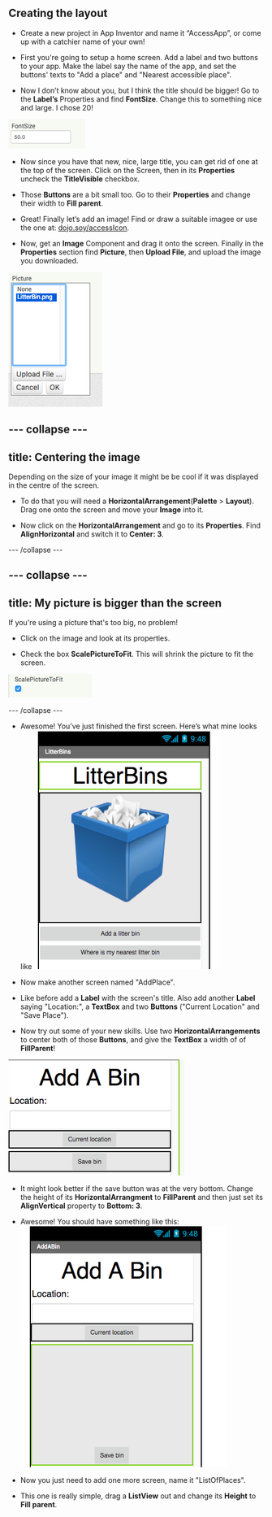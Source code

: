 ## Creating the layout

+ Create a new project in App Inventor and name it “AccessApp”, or come up with a catchier name of your own!

+ First you're going to setup a home screen. Add a label and two buttons to your app. Make the label say the name of the app, and set the buttons' texts to "Add a place" and "Nearest accessible place".

+ Now I don’t know about you, but I think the title should be bigger! Go to the **Label’s** Properties and find **FontSize**. Change this to something nice and large. I chose 20!

![](images/fontsize.png)

+ Now since you have that new, nice, large title, you can get rid of one at the top of the screen. Click on the Screen, then in its **Properties** uncheck the **TitleVisible** checkbox.

+ Those **Buttons** are a bit small too. Go to their **Properties** and change their width to **Fill parent**.

+ Great! Finally let’s add an image! Find or draw a suitable imagee or use the one at: [dojo.soy/accessIcon](TODO-LINK). 
+ Now, get an **Image** Component and drag it onto the screen. Finally in the **Properties** section find **Picture**, then **Upload File**, and upload the image you downloaded.

![](images/upload_image.png)

--- collapse ---
---
title: Centering the image
---

Depending on the size of your image it might be be cool if it was displayed in the centre of the screen. 

+ To do that you will need a **HorizontalArrangement**(**Palette** > **Layout**). Drag one onto the screen and move your **Image** into it.

+ Now click on the **HorizontalArrangement** and go to its **Properties**. Find **AlignHorizontal** and switch it to **Center: 3**.

--- /collapse ---

--- collapse ---
---
title: My picture is bigger than the screen
---

If you're using a picture that's too big, no problem!

+ Click on the image and look at its properties.

+ Check the box **ScalePictureToFit**. This will shrink the picture to fit the screen.

![](images/s3ScalePicture.png)

--- /collapse ---

+ Awesome! You’ve just finished the first screen. Here’s what mine looks like
![](images/screen1.png)

+ Now make another screen named "AddPlace".

+ Like before add a **Label** with the screen's title. Also add another **Label** saying "Location:", a **TextBox** and two **Buttons** ("Current Location" and "Save Place").

+ Now try out some of your new skills. Use two **HorizontalArrangements** to center both of those **Buttons**, and give the **TextBox** a width of of **FillParent**!

![](images/componenetsInAddABin.png)

+ It might look better if the save button was at the very bottom. Change the height of its **HorizontalArrangment** to **FillParent** and then just set its **AlignVertical** property to **Bottom: 3**.

+ Awesome! You should have something like this:
![](images/AddABin.png)

+ Now you just need to add one more screen, name it "ListOfPlaces".

+ This one is really simple, drag a **ListView** out and change its **Height** to **Fill parent**.
